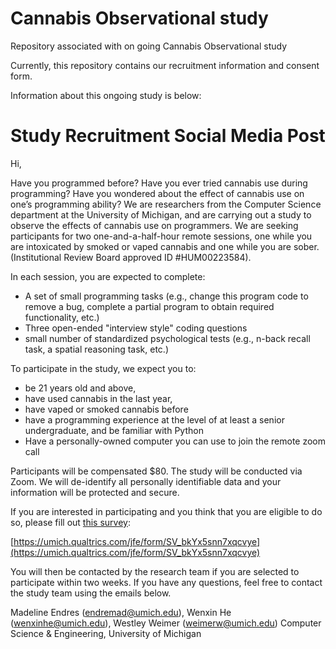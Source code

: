 # Cannabis Observational study
Repository associated with on going Cannabis Observational study

Currently, this repository contains our recruitment information and consent form.

Information about this ongoing study is below:

# Study Recruitment Social Media Post

Hi,

Have you programmed before? Have you ever tried cannabis use during programming? Have
you wondered about the effect of cannabis use on one’s programming ability? We are
researchers from the Computer Science department at the University of Michigan, and are
carrying out a study to observe the effects of cannabis use on programmers. We are seeking
participants for two one-and-a-half-hour remote sessions, one while you are intoxicated by smoked or
vaped cannabis and one while you are sober. (Institutional Review Board approved ID
#HUM00223584).

In each session, you are expected to complete:
* A set of small programming tasks (e.g., change this program code to remove a bug, complete a partial program to obtain required functionality, etc.)
* Three open-ended "interview style" coding questions
* small number of standardized psychological tests (e.g., n-back recall task, a spatial reasoning task, etc.)

To participate in the study, we expect you to:
* be 21 years old and above,
* have used cannabis in the last year,
* have vaped or smoked cannabis before
* have a programming experience at the level of at least a senior undergraduate, and be familiar with Python
* Have a personally-owned computer you can use to join the remote zoom call

Participants will be compensated $80. The study will be conducted via Zoom. We will de-identify
all personally identifiable data and your information will be protected and secure.

If you are interested in participating and you think that you are eligible to do so, please fill out
[this survey](https://umich.qualtrics.com/jfe/form/SV_bkYx5snn7xqcvye):

[https://umich.qualtrics.com/jfe/form/SV_bkYx5snn7xqcvye](https://umich.qualtrics.com/jfe/form/SV_bkYx5snn7xqcvye)

You will then be contacted by the research team if you are selected to participate
within two weeks. If you have any questions, feel free to contact the study team using the emails below.

Madeline Endres (endremad@umich.edu), Wenxin He (wenxinhe@umich.edu), Westley
Weimer (weimerw@umich.edu)
Computer Science & Engineering, University of Michigan
